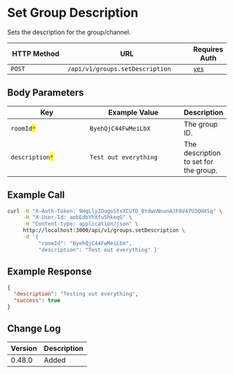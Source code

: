 # Set Group Description

Sets the description for the group/channel.

<table><thead><tr><th width="176">HTTP Method</th><th width="313">URL</th><th>Requires Auth</th></tr></thead><tbody><tr><td><code>POST</code></td><td><code>/api/v1/groups.setDescription</code></td><td><a href="../../authentication-endpoints/"><code>yes</code></a></td></tr></tbody></table>

## Body Parameters

<table><thead><tr><th width="216.33333333333331">Key</th><th width="246">Example Value</th><th>Description</th></tr></thead><tbody><tr><td><code>roomId</code><mark style="color:red;"><code>*</code></mark></td><td><code>ByehQjC44FwMeiLbX</code></td><td>The group ID.</td></tr><tr><td><code>description</code><mark style="color:red;"><code>*</code></mark></td><td><code>Test out everything</code></td><td>The description to set for the group.</td></tr></tbody></table>

## Example Call

```bash
curl -H "X-Auth-Token: 9HqLlyZOugoStsXCUfD_0YdwnNnunAJF8V47U3QHXSq" \
     -H "X-User-Id: aobEdbYhXfu5hkeqG" \
     -H "Content-type: application/json" \
     http://localhost:3000/api/v1/groups.setDescription \
     -d '{ 
          "roomId": "ByehQjC44FwMeiLbX", 
          "description": "Test out everything" }'
```

## Example Response

```json
{
  "description": "Testing out everything",
  "success": true
}
```

## Change Log

| Version | Description |
| ------- | ----------- |
| 0.48.0  | Added       |
